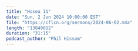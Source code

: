 ```yaml
---
title: "Hosea 11"
date: "Sun, 2 Jun 2024 10:00:00 EST"
file: "https://cflcn.org/sermons/2024-06-02.m4a"
length: "13849012"
duration: "31:15"
podcast_author: "Phil Hissom"
---
```

